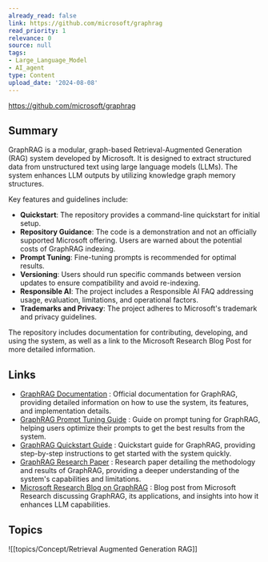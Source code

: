 ```yaml
---
already_read: false
link: https://github.com/microsoft/graphrag
read_priority: 1
relevance: 0
source: null
tags:
- Large_Language_Model
- AI_agent
type: Content
upload_date: '2024-08-08'
---
```


https://github.com/microsoft/graphrag
## Summary

GraphRAG is a modular, graph-based Retrieval-Augmented Generation (RAG) system developed by Microsoft. It is designed to extract structured data from unstructured text using large language models (LLMs). The system enhances LLM outputs by utilizing knowledge graph memory structures.

Key features and guidelines include:

- **Quickstart**: The repository provides a command-line quickstart for initial setup.
- **Repository Guidance**: The code is a demonstration and not an officially supported Microsoft offering. Users are warned about the potential costs of GraphRAG indexing.
- **Prompt Tuning**: Fine-tuning prompts is recommended for optimal results.
- **Versioning**: Users should run specific commands between version updates to ensure compatibility and avoid re-indexing.
- **Responsible AI**: The project includes a Responsible AI FAQ addressing usage, evaluation, limitations, and operational factors.
- **Trademarks and Privacy**: The project adheres to Microsoft's trademark and privacy guidelines.

The repository includes documentation for contributing, developing, and using the system, as well as a link to the Microsoft Research Blog Post for more detailed information.
## Links

- [GraphRAG Documentation](https://microsoft.github.io/graphrag/) : Official documentation for GraphRAG, providing detailed information on how to use the system, its features, and implementation details.
- [GraphRAG Prompt Tuning Guide](https://microsoft.github.io/graphrag/prompt_tuning/overview/) : Guide on prompt tuning for GraphRAG, helping users optimize their prompts to get the best results from the system.
- [GraphRAG Quickstart Guide](https://microsoft.github.io/graphrag/get_started/) : Quickstart guide for GraphRAG, providing step-by-step instructions to get started with the system quickly.
- [GraphRAG Research Paper](https://arxiv.org/pdf/2404.16130) : Research paper detailing the methodology and results of GraphRAG, providing a deeper understanding of the system's capabilities and limitations.
- [Microsoft Research Blog on GraphRAG](https://www.microsoft.com/en-us/research/blog/graphrag-unlocking-llm-discovery-on-narrative-private-data/) : Blog post from Microsoft Research discussing GraphRAG, its applications, and insights into how it enhances LLM capabilities.

## Topics

![[topics/Concept/Retrieval Augmented Generation RAG]]